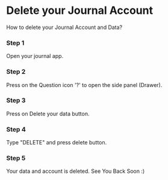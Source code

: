 
# Delete your Journal Account

How to delete your Journal Account and Data?


### Step 1
Open your journal app.

### Step 2
Press on the Question icon '?' to open the side panel (Drawer).

### Step 3
Press on Delete your data button.

### Step 4
Type "DELETE" and press delete button.

### Step 5
Your data and account is deleted. See You Back Soon :)